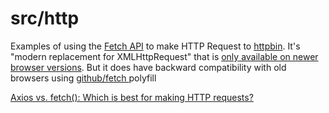 # src/http

Examples of using the [Fetch API](https://developer.mozilla.org/en-US/docs/Web/API/Fetch_API/Using_Fetch) to make HTTP Request to [httpbin](https://httpbin.org/). It's "modern replacement for XMLHttpRequest" that is [only available on newer browser versions](https://caniuse.com/fetch). But it does have backward compatibility with old browsers using [github/fetch ](https://github.com/github/fetch) polyfill

[Axios vs. fetch(): Which is best for making HTTP requests?](https://blog.logrocket.com/axios-vs-fetch-best-http-requests/)
